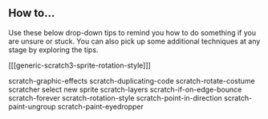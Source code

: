 ## How to...
Use these below drop-down tips to remind you how to do something if you are unsure or stuck. You can also pick up some additional techniques at any stage by exploring the tips.

[[[generic-scratch3-sprite-rotation-style]]]

scratch-graphic-effects
scratch-duplicating-code
scratch-rotate-costume
scratcher
select new sprite
scratch-layers
scratch-if-on-edge-bounce
scratch-forever
scratch-rotation-style
scratch-point-in-direction
scratch-paint-ungroup
scratch-paint-eyedropper
